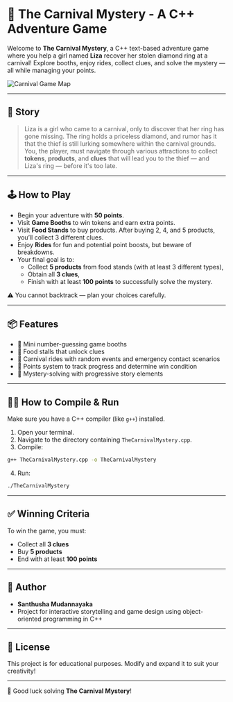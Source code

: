 
# 🎪 The Carnival Mystery - A C++ Adventure Game

Welcome to **The Carnival Mystery**, a C++ text-based adventure game where you help a girl named **Liza** recover her stolen diamond ring at a carnival! Explore booths, enjoy rides, collect clues, and solve the mystery — all while managing your points.

![Carnival Game Map](https://github.com/Santhusha-bit/TheCarnivalMystery/raw/main/Carnival%20Map.png)


---

## 📖 Story

> Liza is a girl who came to a carnival, only to discover that her ring has gone missing. The ring holds a priceless diamond, and rumor has it that the thief is still lurking somewhere within the carnival grounds. You, the player, must navigate through various attractions to collect **tokens**, **products**, and **clues** that will lead you to the thief — and Liza's ring — before it's too late.

---

## 🕹️ How to Play

- Begin your adventure with **50 points**.
- Visit **Game Booths** to win tokens and earn extra points.
- Visit **Food Stands** to buy products. After buying 2, 4, and 5 products, you’ll collect 3 different clues.
- Enjoy **Rides** for fun and potential point boosts, but beware of breakdowns.
- Your final goal is to:
  - Collect **5 products** from food stands (with at least 3 different types),
  - Obtain all **3 clues**,
  - Finish with at least **100 points** to successfully solve the mystery.

⚠️ You cannot backtrack — plan your choices carefully.

---

## 📦 Features

- 🎲 Mini number-guessing game booths
- 🍦 Food stalls that unlock clues
- 🎠 Carnival rides with random events and emergency contact scenarios
- 🎯 Points system to track progress and determine win condition
- 🧠 Mystery-solving with progressive story elements

---

## 🧑‍💻 How to Compile & Run

Make sure you have a C++ compiler (like `g++`) installed.

1. Open your terminal.
2. Navigate to the directory containing `TheCarnivalMystery.cpp`.
3. Compile:

```bash
g++ TheCarnivalMystery.cpp -o TheCarnivalMystery
````

4. Run:

```bash
./TheCarnivalMystery
```

---

## ✅ Winning Criteria

To win the game, you must:

* Collect all **3 clues**
* Buy **5 products**
* End with at least **100 points**

---

## 🧑 Author

* **Santhusha Mudannayaka**
* Project for interactive storytelling and game design using object-oriented programming in C++

---

## 📜 License

This project is for educational purposes. Modify and expand it to suit your creativity!

---

🎉 Good luck solving **The Carnival Mystery**!
